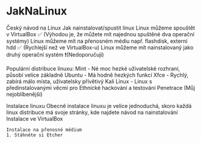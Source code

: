 # JakNaLinux
Český návod na Linux
Jak nainstalovat/spustit linux
  Linux můžeme spouštět v VirtualBox ✅ (Výhodou je, že můžete mít najednou spuštěné dva operační systémy)
  Linux můžeme mít na přenosném médiu např. flashdisk, externí hdd ✅ (Rychlejší než ve VirtualBox-u)
  Linux můžeme mít nainstalovaný jako druhý operační systém ❗(Nedoporučuji)

Populární distribuce linuxu:
  Mint - Né moc hezké uživatelské rozhraní, působí velice základně
  Ubuntu - Má hodně hezkých funkcí
  Xfce - Rychlý, zabírá málo místa, uživatelsky přívětivý
  Kali Linux - Linux s předinstalovanými věcmi pro Ethnické hackování a testování Penetrace (Můj nejoblíbenější)

Instalace linuxu
  Obecně instalace linuxu je velice jednoduchá, skoro každá linux distribuce má svoje stránky, kde najdete návod na nainstalování
    Instalace ve VirtualBox
    
    Instalace na přenosné médium
    1. Stáhněte si Etcher
